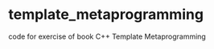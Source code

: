 template_metaprogramming
========================

code for exercise of book C++ Template Metaprogramming
